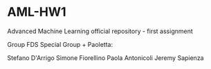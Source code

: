 # AML-HW1
Advanced Machine Learning official repository - first assignment

Group FDS Special Group + Paoletta:

Stefano D'Arrigo
Simone Fiorellino
Paola Antonicoli
Jeremy Sapienza
